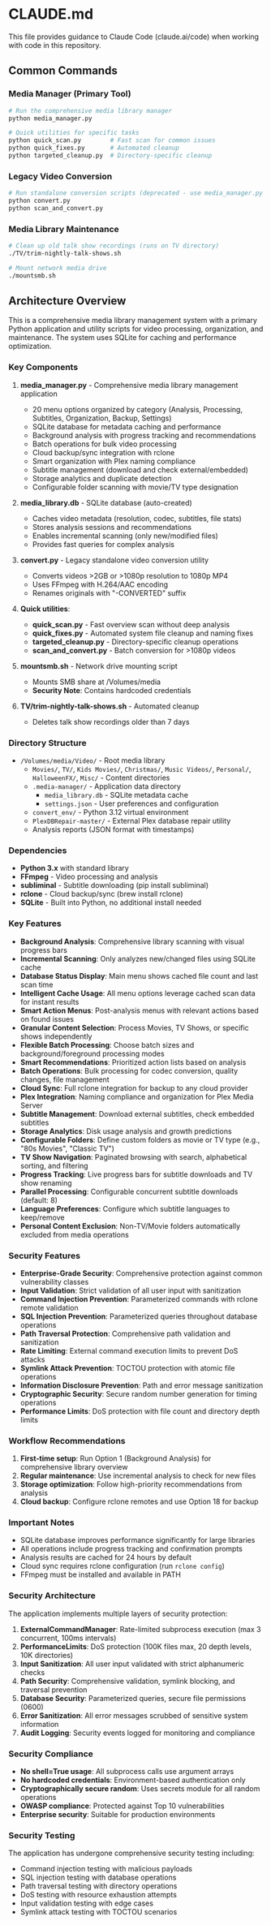 # CLAUDE.md

This file provides guidance to Claude Code (claude.ai/code) when working with code in this repository.

## Common Commands

### Media Manager (Primary Tool)
```bash
# Run the comprehensive media library manager
python media_manager.py

# Quick utilities for specific tasks
python quick_scan.py        # Fast scan for common issues
python quick_fixes.py       # Automated cleanup
python targeted_cleanup.py  # Directory-specific cleanup
```

### Legacy Video Conversion
```bash
# Run standalone conversion scripts (deprecated - use media_manager.py instead)
python convert.py
python scan_and_convert.py
```

### Media Library Maintenance
```bash
# Clean up old talk show recordings (runs on TV directory)
./TV/trim-nightly-talk-shows.sh

# Mount network media drive
./mountsmb.sh
```

## Architecture Overview

This is a comprehensive media library management system with a primary Python application and utility scripts for video processing, organization, and maintenance. The system uses SQLite for caching and performance optimization.

### Key Components

1. **media_manager.py** - Comprehensive media library management application
   - 20 menu options organized by category (Analysis, Processing, Subtitles, Organization, Backup, Settings)
   - SQLite database for metadata caching and performance
   - Background analysis with progress tracking and recommendations
   - Batch operations for bulk video processing
   - Cloud backup/sync integration with rclone
   - Smart organization with Plex naming compliance
   - Subtitle management (download and check external/embedded)
   - Storage analytics and duplicate detection
   - Configurable folder scanning with movie/TV type designation

2. **media_library.db** - SQLite database (auto-created)
   - Caches video metadata (resolution, codec, subtitles, file stats)
   - Stores analysis sessions and recommendations
   - Enables incremental scanning (only new/modified files)
   - Provides fast queries for complex analysis

3. **convert.py** - Legacy standalone video conversion utility
   - Converts videos >2GB or >1080p resolution to 1080p MP4
   - Uses FFmpeg with H.264/AAC encoding
   - Renames originals with "-CONVERTED" suffix

4. **Quick utilities**:
   - **quick_scan.py** - Fast overview scan without deep analysis
   - **quick_fixes.py** - Automated system file cleanup and naming fixes
   - **targeted_cleanup.py** - Directory-specific cleanup operations
   - **scan_and_convert.py** - Batch conversion for >1080p videos

5. **mountsmb.sh** - Network drive mounting script
   - Mounts SMB share at /Volumes/media
   - **Security Note**: Contains hardcoded credentials

6. **TV/trim-nightly-talk-shows.sh** - Automated cleanup
   - Deletes talk show recordings older than 7 days

### Directory Structure

- `/Volumes/media/Video/` - Root media library
  - `Movies/`, `TV/`, `Kids Movies/`, `Christmas/`, `Music Videos/`, `Personal/`, `HalloweenFX/`, `Misc/` - Content directories
  - `.media-manager/` - Application data directory
    - `media_library.db` - SQLite metadata cache
    - `settings.json` - User preferences and configuration
  - `convert_env/` - Python 3.12 virtual environment
  - `PlexDBRepair-master/` - External Plex database repair utility
  - Analysis reports (JSON format with timestamps)

### Dependencies

- **Python 3.x** with standard library
- **FFmpeg** - Video processing and analysis
- **subliminal** - Subtitle downloading (pip install subliminal)
- **rclone** - Cloud backup/sync (brew install rclone)
- **SQLite** - Built into Python, no additional install needed

### Key Features

- **Background Analysis**: Comprehensive library scanning with visual progress bars
- **Incremental Scanning**: Only analyzes new/changed files using SQLite cache
- **Database Status Display**: Main menu shows cached file count and last scan time
- **Intelligent Cache Usage**: All menu options leverage cached scan data for instant results
- **Smart Action Menus**: Post-analysis menus with relevant actions based on found issues
- **Granular Content Selection**: Process Movies, TV Shows, or specific shows independently
- **Flexible Batch Processing**: Choose batch sizes and background/foreground processing modes
- **Smart Recommendations**: Prioritized action lists based on analysis
- **Batch Operations**: Bulk processing for codec conversion, quality changes, file management
- **Cloud Sync**: Full rclone integration for backup to any cloud provider
- **Plex Integration**: Naming compliance and organization for Plex Media Server
- **Subtitle Management**: Download external subtitles, check embedded subtitles
- **Storage Analytics**: Disk usage analysis and growth predictions
- **Configurable Folders**: Define custom folders as movie or TV type (e.g., "80s Movies", "Classic TV")
- **TV Show Navigation**: Paginated browsing with search, alphabetical sorting, and filtering
- **Progress Tracking**: Live progress bars for subtitle downloads and TV show renaming
- **Parallel Processing**: Configurable concurrent subtitle downloads (default: 8)
- **Language Preferences**: Configure which subtitle languages to keep/remove
- **Personal Content Exclusion**: Non-TV/Movie folders automatically excluded from media operations

### Security Features

- **Enterprise-Grade Security**: Comprehensive protection against common vulnerability classes
- **Input Validation**: Strict validation of all user input with sanitization
- **Command Injection Prevention**: Parameterized commands with rclone remote validation
- **SQL Injection Prevention**: Parameterized queries throughout database operations
- **Path Traversal Protection**: Comprehensive path validation and sanitization
- **Rate Limiting**: External command execution limits to prevent DoS attacks
- **Symlink Attack Prevention**: TOCTOU protection with atomic file operations
- **Information Disclosure Prevention**: Path and error message sanitization
- **Cryptographic Security**: Secure random number generation for timing operations
- **Performance Limits**: DoS protection with file count and directory depth limits

### Workflow Recommendations

1. **First-time setup**: Run Option 1 (Background Analysis) for comprehensive library overview
2. **Regular maintenance**: Use incremental analysis to check for new files
3. **Storage optimization**: Follow high-priority recommendations from analysis
4. **Cloud backup**: Configure rclone remotes and use Option 18 for backup

### Important Notes

- SQLite database improves performance significantly for large libraries
- All operations include progress tracking and confirmation prompts
- Analysis results are cached for 24 hours by default
- Cloud sync requires rclone configuration (run `rclone config`)
- FFmpeg must be installed and available in PATH

### Security Architecture

The application implements multiple layers of security protection:

1. **ExternalCommandManager**: Rate-limited subprocess execution (max 3 concurrent, 100ms intervals)
2. **PerformanceLimits**: DoS protection (100K files max, 20 depth levels, 10K directories)
3. **Input Sanitization**: All user input validated with strict alphanumeric checks
4. **Path Security**: Comprehensive validation, symlink blocking, and traversal prevention
5. **Database Security**: Parameterized queries, secure file permissions (0600)
6. **Error Sanitization**: All error messages scrubbed of sensitive system information
7. **Audit Logging**: Security events logged for monitoring and compliance

### Security Compliance

- **No shell=True usage**: All subprocess calls use argument arrays
- **No hardcoded credentials**: Environment-based authentication only
- **Cryptographically secure random**: Uses secrets module for all random operations
- **OWASP compliance**: Protected against Top 10 vulnerabilities
- **Enterprise security**: Suitable for production environments

### Security Testing

The application has undergone comprehensive security testing including:
- Command injection testing with malicious payloads
- SQL injection testing with database operations
- Path traversal testing with directory operations
- DoS testing with resource exhaustion attempts
- Input validation testing with edge cases
- Symlink attack testing with TOCTOU scenarios